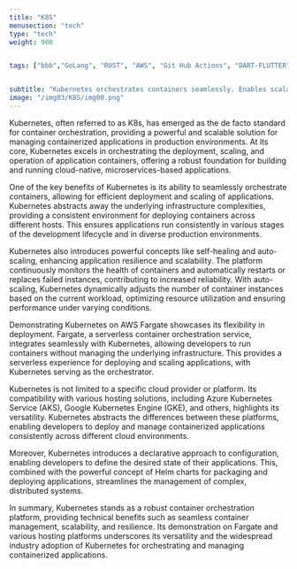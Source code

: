 ```yaml
---
title: "K8S"
menusection: "tech"
type: "tech"
weight: 900


tags: ["bbb","GoLang", "RUST", "AWS", "Git Hub Actions", "DART-FLUTTER", "hugo", "DOCKER", "K8S", "KAFKA", "ESP32"]


subtitle: "Kubernetes orchestrates containers seamlessly. Enables scalability, resilience. Demonstrate versatility on Fargate, various hosting platforms, showcasing powerful container management capabilities."
image: "/img03/K8S/img00.png"
---
```

Kubernetes, often referred to as K8s, has emerged as the de facto standard for container orchestration, providing a powerful and scalable solution for managing containerized applications in production environments. At its core, Kubernetes excels in orchestrating the deployment, scaling, and operation of application containers, offering a robust foundation for building and running cloud-native, microservices-based applications.

One of the key benefits of Kubernetes is its ability to seamlessly orchestrate containers, allowing for efficient deployment and scaling of applications. Kubernetes abstracts away the underlying infrastructure complexities, providing a consistent environment for deploying containers across different hosts. This ensures applications run consistently in various stages of the development lifecycle and in diverse production environments.

Kubernetes also introduces powerful concepts like self-healing and auto-scaling, enhancing application resilience and scalability. The platform continuously monitors the health of containers and automatically restarts or replaces failed instances, contributing to increased reliability. With auto-scaling, Kubernetes dynamically adjusts the number of container instances based on the current workload, optimizing resource utilization and ensuring performance under varying conditions.

Demonstrating Kubernetes on AWS Fargate showcases its flexibility in deployment. Fargate, a serverless container orchestration service, integrates seamlessly with Kubernetes, allowing developers to run containers without managing the underlying infrastructure. This provides a serverless experience for deploying and scaling applications, with Kubernetes serving as the orchestrator.

Kubernetes is not limited to a specific cloud provider or platform. Its compatibility with various hosting solutions, including Azure Kubernetes Service (AKS), Google Kubernetes Engine (GKE), and others, highlights its versatility. Kubernetes abstracts the differences between these platforms, enabling developers to deploy and manage containerized applications consistently across different cloud environments.

Moreover, Kubernetes introduces a declarative approach to configuration, enabling developers to define the desired state of their applications. This, combined with the powerful concept of Helm charts for packaging and deploying applications, streamlines the management of complex, distributed systems.

In summary, Kubernetes stands as a robust container orchestration platform, providing technical benefits such as seamless container management, scalability, and resilience. Its demonstration on Fargate and various hosting platforms underscores its versatility and the widespread industry adoption of Kubernetes for orchestrating and managing containerized applications.
